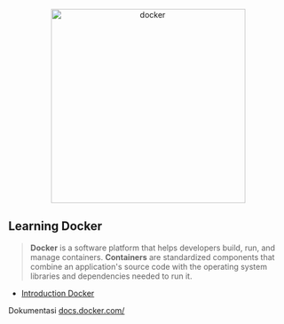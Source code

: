 <p align="center">
    <img src="https://techstack-generator.vercel.app/docker-icon.svg" height="350" witdh="350" alt="docker">
</p>

## Learning Docker
> <b>Docker</b> is a software platform that helps developers build, run, and manage containers. <b>Containers</b> are standardized components that combine an application's source code with the operating system libraries and dependencies needed to run it.

- [Introduction Docker](guides/introduction-docker/README.md)

Dokumentasi [docs.docker.com/](https://docs.docker.com/)